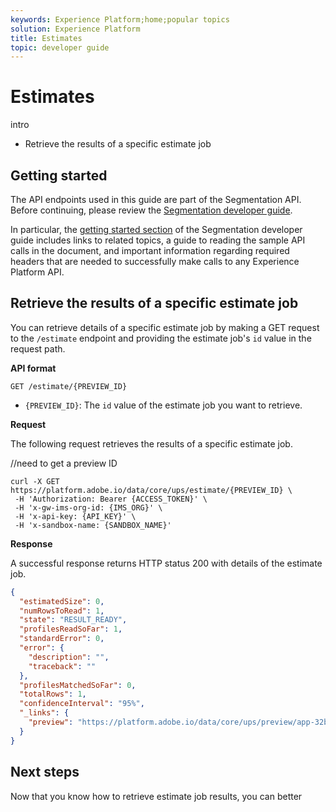```yaml
---
keywords: Experience Platform;home;popular topics
solution: Experience Platform
title: Estimates
topic: developer guide
---
```


# Estimates

intro

- Retrieve the results of a specific estimate job

## Getting started

The API endpoints used in this guide are part of the Segmentation API. Before continuing, please review the [Segmentation developer guide](./getting-started.md).

In particular, the [getting started section](./getting-started.md#getting-started) of the Segmentation developer guide includes links to related topics, a guide to reading the sample API calls in the document, and important information regarding required headers that are needed to successfully make calls to any Experience Platform API.

## Retrieve the results of a specific estimate job

You can retrieve details of a specific estimate job by making a GET request to the `/estimate` endpoint and providing the estimate job's `id` value in the request path.

**API format**

```http
GET /estimate/{PREVIEW_ID}
```

- `{PREVIEW_ID}`: The `id` value of the estimate job you want to retrieve.

**Request**

The following request retrieves the results of a specific estimate job.

//need to get a preview ID

```shell
curl -X GET https://platform.adobe.io/data/core/ups/estimate/{PREVIEW_ID} \
 -H 'Authorization: Bearer {ACCESS_TOKEN}' \
 -H 'x-gw-ims-org-id: {IMS_ORG}' \
 -H 'x-api-key: {API_KEY}' \
 -H 'x-sandbox-name: {SANDBOX_NAME}'
```

**Response**

A successful response returns HTTP status 200 with details of the estimate job.

```json
{
  "estimatedSize": 0,
  "numRowsToRead": 1,
  "state": "RESULT_READY",
  "profilesReadSoFar": 1,
  "standardError": 0,
  "error": {
    "description": "",
    "traceback": ""
  },
  "profilesMatchedSoFar": 0,
  "totalRows": 1,
  "confidenceInterval": "95%",
  "_links": {
    "preview": "https://platform.adobe.io/data/core/ups/preview/app-32be0328-3f31-4b64-8d84-acd0c4fbdad3/execution/0?previewQueryId=e890068b-f5ca-4a8f-a6b5-af87ff0caac3"
  }
}
```

## Next steps

Now that you know how to retrieve estimate job results, you can better 